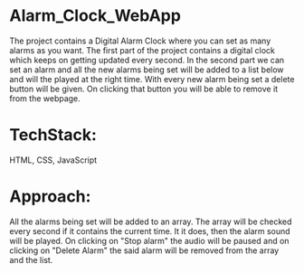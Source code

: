 # Alarm_Clock_WebApp
The project contains a Digital Alarm Clock where you can set as many alarms as you want. 
The first part of the project contains a digital clock which keeps on getting updated every second. In the second part we can set an alarm and all the new alarms being set will be added to a list below and will the played at the right time. With every new alarm being set a delete button will be given. On clicking that button you will be able to remove it from the webpage.

# TechStack: 
HTML, CSS, JavaScript

# Approach:
All the alarms being set will be added to an array. The array will be checked every second if it contains the current time. It it does, then the alarm sound will be played. 
On clicking on "Stop alarm" the audio will be paused and on clicking on "Delete Alarm" the said alarm will be removed from the array and the list. 
